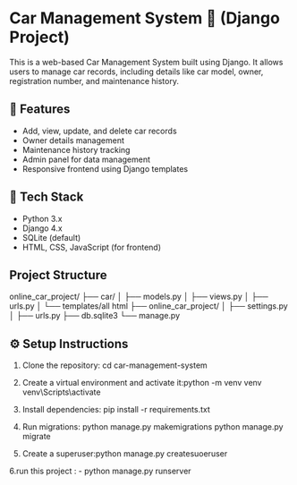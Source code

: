 # Car Management System 🚗 (Django Project)

This is a web-based Car Management System built using Django. It allows users to manage car records, including details like car model, owner, registration number, and maintenance history.

## 🚀 Features

- Add, view, update, and delete car records
- Owner details management
- Maintenance history tracking
- Admin panel for data management
- Responsive frontend using Django templates

## 🔧 Tech Stack

- Python 3.x
- Django 4.x
- SQLite (default)
- HTML, CSS, JavaScript (for frontend)

##  Project Structure
online_car_project/
├── car/
│ ├── models.py
│ ├── views.py
│ ├── urls.py
│ └── templates/all html
├── online_car_project/
│ ├── settings.py
│ ├── urls.py
├── db.sqlite3
└── manage.py
## ⚙️ Setup Instructions

1. Clone the repository:  cd car-management-system

2. Create a virtual environment and activate it:python -m venv venv
                                                venv\Scripts\activate

3. Install dependencies: pip install -r requirements.txt

4. Run migrations: python manage.py makemigrations
                   python manage.py migrate


5. Create a superuser:python manage.py createsuoeruser

6.run this project : - python manage.py runserver
